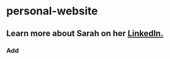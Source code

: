 # personal-website

## Learn more about Sarah on her <a href="https://www.linkedin.com/in/wong-s" target="_blank">LinkedIn.</a>

### Add
